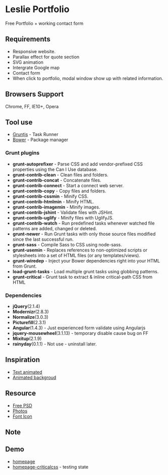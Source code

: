 # Leslie Portfolio
Free Portfolio + working contact form

## Requirements
* Responsive website.
* Parallax effect for quote section
* SVG animation
* Intergrate Google map
* Contact form
* When click to portfolio, modal window show up with related information.

## Browsers Support
Chrome, FF, IE10+, Opera

## Tool use
* [Gruntjs](http://gruntjs.com/) - Task Runner
* [Bower](http://bower.io) - Package manager

### Grunt plugins
* __grunt-autoprefixer__ - Parse CSS and add vendor-prefixed CSS properties using the Can I Use database.
* __grunt-contrib-clean__ - Clean files and folders.
* __grunt-contrib-concat__ - Concatenate files.
* __grunt-contrib-connect__ - Start a connect web server.
* __grunt-contrib-copy__ - Copy files and folders.
* __grunt-contrib-cssmin__ - Minify CSS.
* __grunt-contrib-htmlmin__ - Minify HTML.
* __grunt-contrib-imagemin__ - Minify images.
* __grunt-contrib-jshint__ - Validate files with JSHint.
* __grunt-contrib-uglify__ - Minify files with UglifyJS.
* __grunt-contrib-watch__ - Run predefined tasks whenever watched file patterns are added, changed or deleted.
* __grunt-newer__ - Run Grunt tasks with only those source files modified since the last successful run.
* __grunt-sass__ - Compile Sass to CSS using node-sass.
* __grunt-usemin__ - Replaces references to non-optimized scripts or stylesheets into a set of HTML files (or any templates/views).
* __grunt-wiredep__ - Inject your Bower dependencies right into your HTML from Grunt.
* __load-grunt-tasks__ - Load multiple grunt tasks using globbing patterns.
* __grunt-critical__ - Grunt task to extract & inline critical-path CSS from HTML

### Dependencies
* __jQuery__(2.1.4)
* __Modernizr__(2.8.3)
* __Normalize__(3.0.3)
* __Picturefill__(2.3.1)
* __Angular__(1.4.3) - Just experienced form validate using Angularjs
* __jquery-mousewheel__(3.1.13) - temporary disable cause bug on FF
* __Mixitup__(2.1.9)
* __rainyday__(0.1.1) - Not use - uninstall later.

## Inspiration
* [Text animated](http://tympanus.net/codrops/2015/02/16/create-animated-text-fills/)
* [Animated backgroud](http://tympanus.net/codrops/2014/09/23/animated-background-headers/)

## Resource
* [Free PSD](https://www.behance.net/gallery/26886289/Leslie-PSD-portfolio-page-for-photographers)
* [Photos](http://unsplash.com)
* [Font Icon](http://fortawesome.github.io/Font-Awesome/)

## Note

## Demo
* [homepage](http://nguyenmanh1507.github.io/leslie-portfolio/dist)
* [homepage-criticalcss](http://nguyenmanh1507.github.io/leslie-portfolio/dist/index-critical.html) - testing state
